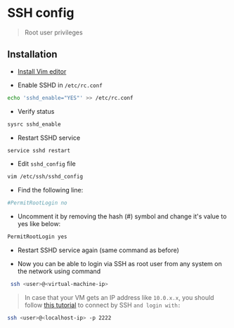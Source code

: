 # SSH config

> Root user privileges

## Installation

- [Install Vim editor](install_addons.md#vim-console)

- Enable SSHD in `/etc/rc.conf`

```bash
echo 'sshd_enable="YES"' >> /etc/rc.conf
```

- Verify status

```bash
sysrc sshd_enable
```

- Restart SSHD service

```bash
service sshd restart
```

- Edit `sshd_config` file

```bash
vim /etc/ssh/sshd_config
```

- Find the following line:

```bash
#PermitRootLogin no
```

- Uncomment it by removing the hash (#) symbol and change it's value to yes like below:

```bash
PermitRootLogin yes
```

- Restart SSHD service again (same command as before)

- Now you can be able to login via SSH as root user from any system on the network using command

```bash
 ssh <user>@<virtual-machine-ip>
```

> In case that your VM gets an IP address like `10.0.x.x`, you should follow [this tutorial](https://www.xmodulo.com/access-nat-guest-from-host-virtualbox.html) to connect by SSH `and login with:`

```bash
ssh <user>@<localhost-ip> -p 2222
```
